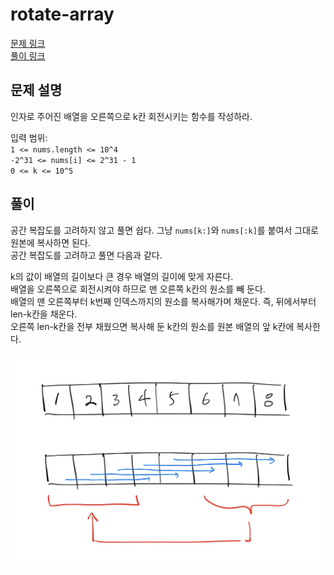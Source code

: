 # rotate-array
[문제 링크](https://leetcode.com/problems/rotate-array/ )   
[풀이 링크](rotate-array.py )  

## 문제 설명
인자로 주어진 배열을 오른쪽으로 k칸 회전시키는 함수를 작성하라.    

입력 범위:  
`1 <= nums.length <= 10^4`  
`-2^31 <= nums[i] <= 2^31 - 1`  
`0 <= k <= 10^5`

## 풀이
공간 복잡도를 고려하지 않고 풀면 쉽다. 그냥 `nums[k:]`와 `nums[:k]`를 붙여서 그대로 원본에 복사하면 된다.  
공간 복잡도를 고려하고 풀면 다음과 같다.  

k의 값이 배열의 길이보다 큰 경우 배열의 길이에 맞게 자른다.  
배열을 오른쪽으로 회전시켜야 하므로 맨 오른쪽 k칸의 원소를 빼 둔다.  
배열의 맨 오른쪽부터 k번째 인덱스까지의 원소를 복사해가며 채운다. 즉, 뒤에서부터 len-k칸을 채운다.  
오른쪽 len-k칸을 전부 채웠으면 복사해 둔 k칸의 원소를 원본 배열의 앞 k칸에 복사한다.  

![](../img/rotate-array.jpg)
